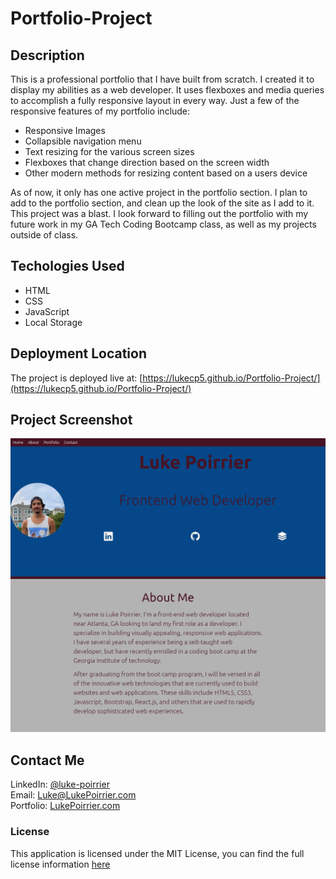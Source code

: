 # Portfolio-Project

## Description
This is a professional portfolio that I have built from scratch. I created it to display my abilities as a web developer. It uses flexboxes and media queries to accomplish a fully responsive layout in every way. Just a few of the responsive features of my portfolio include:
- Responsive Images
- Collapsible navigation menu 
- Text resizing for the various screen sizes
- Flexboxes that change direction based on the screen width
- Other modern methods for resizing content based on a users device

As of now, it only has one active project in the portfolio section. I plan to add to the portfolio section, and clean up the look of the site as I add to it. This project was a blast. I look forward to filling out the portfolio with my future work in my GA Tech Coding Bootcamp class, as well as my projects outside of class.


## Techologies Used
- HTML
- CSS
- JavaScript
- Local Storage

## Deployment Location
The project is deployed live at: [https://lukecp5.github.io/Portfolio-Project/](https://lukecp5.github.io/Portfolio-Project/)

## Project Screenshot
![Screenshot of my Portfolio](https://github.com/lukecp5/Portfolio-Project/blob/main/assets/images/sml-screenshot.png?raw=true)

## Contact Me
LinkedIn: [@luke-poirrier](https://www.linkedin.com/in/luke-poirrier)  
Email: [Luke@LukePoirrier.com](mailto:Luke@LukePoirrier.com)  
Portfolio: [LukePoirrier.com](http://lukepoirrier.com)  

### License
This application is licensed under the MIT License, you can find the full license information [here](https://github.com/lukecp5/Portfolio-Project/blob/main/LICENSE.txt)
